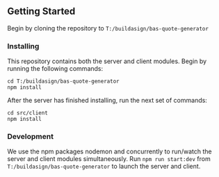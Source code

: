## Getting Started

Begin by cloning the repository to `T:/buildasign/bas-quote-generator`

### Installing

This repository contains both the server and client modules. Begin by running the following commands:

```
cd T:/buildasign/bas-quote-generator
npm install
```

After the server has finished installing, run the next set of commands:

```
cd src/client
npm install
```

### Development

We use the npm packages nodemon and concurrently to run/watch the server and client modules simultaneously. Run `npm run start:dev` from `T:/buildasign/bas-quote-generator` to launch the server and client.

